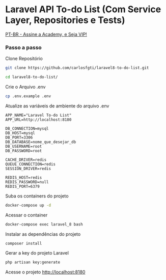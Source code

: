 # Laravel API To-do List (Com Service Layer, Repositories e Tests)
[PT-BR - Assine a Academy, e Seja VIP!](https://academy.especializati.com.br)

### Passo a passo
Clone Repositório
```sh
git clone https://github.com/carlosfgti/laravel8-to-do-list.git
```
```sh
cd laravel8-to-do-list/
```

Crie o Arquivo .env
```sh
cp .env.example .env
```


Atualize as variáveis de ambiente do arquivo .env
```dosini
APP_NAME="Laravel To-do List"
APP_URL=http://localhost:8180

DB_CONNECTION=mysql
DB_HOST=mysql
DB_PORT=3306
DB_DATABASE=nome_que_desejar_db
DB_USERNAME=root
DB_PASSWORD=root

CACHE_DRIVER=redis
QUEUE_CONNECTION=redis
SESSION_DRIVER=redis

REDIS_HOST=redis
REDIS_PASSWORD=null
REDIS_PORT=6379
```


Suba os containers do projeto
```sh
docker-compose up -d
```


Acessar o container
```sh
docker-compose exec laravel_8 bash
```


Instalar as dependências do projeto
```sh
composer install
```


Gerar a key do projeto Laravel
```sh
php artisan key:generate
```


Acesse o projeto
[http://localhost:8180](http://localhost:8180)
